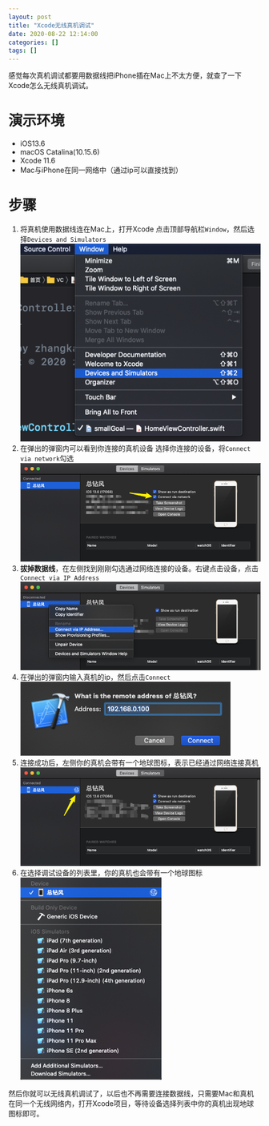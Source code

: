 ```yaml
---
layout: post
title: "Xcode无线真机调试"
date: 2020-08-22 12:14:00
categories: []
tags: []
---
```

感觉每次真机调试都要用数据线把iPhone插在Mac上不太方便，就查了一下Xcode怎么无线真机调试。<!--more-->
# 演示环境
- iOS13.6
- macOS Catalina(10.15.6)
- Xcode 11.6
- Mac与iPhone在同一网络中（通过ip可以直接找到）

# 步骤
1. 将真机使用数据线连在Mac上，打开Xcode
点击顶部导航栏`Window`，然后选择`Devices and Simulators`
[![进入设备管理](/img/0033/0033-1.png "进入设备管理")](/img/0033/0033-1.png "进入设备管理")
2. 在弹出的弹窗内可以看到你连接的真机设备
选择你连接的设备，将`Connect via network`勾选
[![开启无线连接](/img/0033/0033-2.png "开启无线连接")](/img/0033/0033-2.png "开启无线连接")
3. **拔掉数据线**，在左侧找到刚刚勾选通过网络连接的设备。右键点击设备，点击`Connect via IP Address`
[![通过ip找设备](/img/0033/0033-3.png "通过ip找设备")](/img/0033/0033-3.png "通过ip找设备")
4. 在弹出的弹窗内输入真机的ip，然后点击`Connect`
[![输入IP](/img/0033/0033-4.png "输入IP")](/img/0033/0033-4.png "输入IP")
5. 连接成功后，左侧你的真机会带有一个地球图标，表示已经通过网络连接真机
[![网络连接成功](/img/0033/0033-5.png "网络连接成功")](/img/0033/0033-5.png "网络连接成功")
6. 在选择调试设备的列表里，你的真机也会带有一个地球图标
[![选择设备](/img/0033/0033-6.png "选择设备")](/img/0033/0033-6.png "选择设备")

然后你就可以无线真机调试了，以后也不再需要连接数据线，只需要Mac和真机在同一个无线网络内，打开Xcode项目，等待设备选择列表中你的真机出现地球图标即可。
